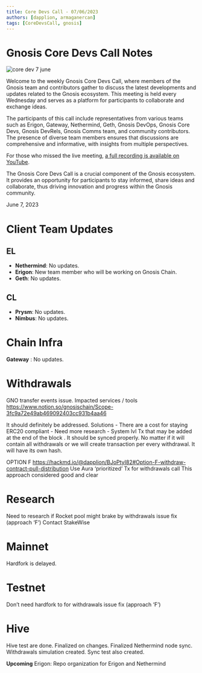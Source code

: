 ```yaml
---
title: Core Devs Call - 07/06/2023
authors: [dapplion, armaganercan]
tags: [CoreDevsCall, gnosis]
---
```


# Gnosis Core Devs Call Notes

![core dev 7 june](https://github.com/gnosischain/documentation-1/assets/75987728/1fee95f7-5ea8-42b1-914b-427def283789)

Welcome to the weekly Gnosis Core Devs Call, where members of the Gnosis team and contributors gather to discuss the latest developments and updates related to the Gnosis ecosystem. This meeting is held every Wednesday and serves as a platform for participants to collaborate and exchange ideas.

The participants of this call include representatives from various teams such as Erigon, Gateway, Nethermind, Geth, Gnosis DevOps, Gnosis Core Devs, Gnosis DevRels, Gnosis Comms team, and community contributors. The presence of diverse team members ensures that discussions are comprehensive and informative, with insights from multiple perspectives.

For those who missed the live meeting, [a full recording is available on YouTube](https://youtu.be/7QZPO-IU3pY). 

The Gnosis Core Devs Call is a crucial component of the Gnosis ecosystem. It provides an opportunity for participants to stay informed, share ideas and collaborate, thus driving innovation and progress within the Gnosis community.

June 7, 2023

# Client Team Updates
## EL

* **Nethermind**: No updates.
* **Erigon**: New team member who will be working on Gnosis Chain. 
* **Geth**: No updates. 



## CL

* **Prysm**: No updates.
* **Nimbus**: No updates.

# Chain Infra
**Gateway** : No updates.

# Withdrawals

GNO transfer events issue. Impacted services / tools
https://www.notion.so/gnosischain/Scope-3fc9a72e49ab469092403cc931b4aa46

It should definitely be addressed.
Solutions 
	- There are a cost for staying ERC20 compliant
	- Need more research 
	- System lvl Tx that may be added at the end of the block . It should be synced properly. No matter if it will contain all withdrawals or we will create transaction per every withdrawal. It will have its own hash.

OPTION F 
https://hackmd.io/@dapplion/BJoPtyI82#Option-F-withdraw-contract-pull-distribution
Use Aura ‘prioritized’ Tx for withdrawals call
This approach considered good and clear

# Research

Need to research if Rocket pool might brake by withdrawals issue fix (approach ‘F’)
Contact StakeWise

# Mainnet

Hardfork is delayed.


# Testnet

Don’t need hardfork to for withdrawals issue fix (approach ‘F’)

# Hive 

Hive test are done. Finalized on changes. Finalized Nethermind node sync. Withdrawals simulation created. Sync test also created. 

**Upcoming**
Erigon: Repo organization for Erigon and Nethermind












